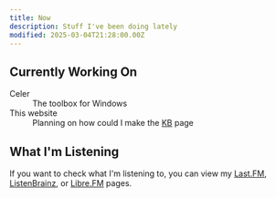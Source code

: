 ```yaml
---
title: Now
description: Stuff I've been doing lately
modified: 2025-03-04T21:28:00.00Z
---
```


## Currently Working On

<dl>
  <dt>Celer</dt>
  <dd>The toolbox for Windows</dd>
  <dt>This website</dt>
  <dd>Planning on how could I make the <a href="/kb">KB</a> page</dd>
</dl>

## What I'm Listening

If you want to check what I'm listening to, you can view my [Last.FM](https://www.last.fm/user/ReduxFlakes), [ListenBrainz](https://listenbrainz.org/user/reduxflakes/), or [Libre.FM](https://libre.fm/user/reduxflakes) pages.
